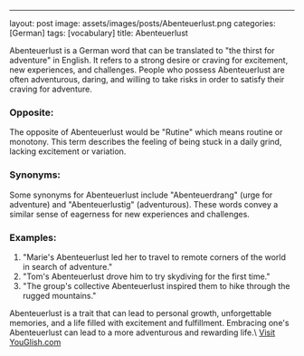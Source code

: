 ---
layout: post
image: assets/images/posts/Abenteuerlust.png
categories: [German]
tags: [vocabulary]
title: Abenteuerlust

Abenteuerlust is a German word that can be translated to "the thirst for adventure" in English. It refers to a strong desire or craving for excitement, new experiences, and challenges. People who possess Abenteuerlust are often adventurous, daring, and willing to take risks in order to satisfy their craving for adventure.

### Opposite: 

The opposite of Abenteuerlust would be "Rutine" which means routine or monotony. This term describes the feeling of being stuck in a daily grind, lacking excitement or variation.

### Synonyms: 

Some synonyms for Abenteuerlust include "Abenteuerdrang" (urge for adventure) and "Abenteuerlustig" (adventurous). These words convey a similar sense of eagerness for new experiences and challenges.

### Examples: 

1. "Marie's Abenteuerlust led her to travel to remote corners of the world in search of adventure."
2. "Tom's Abenteuerlust drove him to try skydiving for the first time."
3. "The group's collective Abenteuerlust inspired them to hike through the rugged mountains." 

Abenteuerlust is a trait that can lead to personal growth, unforgettable memories, and a life filled with excitement and fulfillment. Embracing one's Abenteuerlust can lead to a more adventurous and rewarding life.\ <a id="yg-widget-0" class="youglish-widget" data-query="Abenteuerlust" data-lang="german" data-components="8412" data-auto-start="0" data-bkg-color="theme_light" data-title="How%20to%20pronounce%20Abenteuerlust%20in%20German"  rel="nofollow" href="https://youglish.com">Visit YouGlish.com</a><script async src="https://youglish.com/public/emb/widget.js" charset="utf-8"></script>